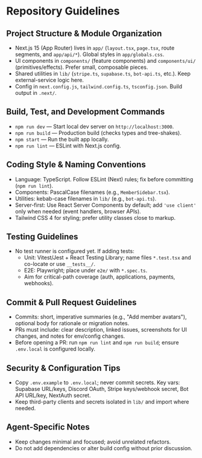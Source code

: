 # Repository Guidelines

## Project Structure & Module Organization
- Next.js 15 (App Router) lives in `app/` (`layout.tsx`, `page.tsx`, route segments, and `app/api/*`). Global styles in `app/globals.css`.
- UI components in `components/` (feature components) and `components/ui/` (primitives/effects). Prefer small, composable pieces.
- Shared utilities in `lib/` (`stripe.ts`, `supabase.ts`, `bot-api.ts`, etc.). Keep external-service logic here.
- Config in `next.config.js`, `tailwind.config.ts`, `tsconfig.json`. Build output in `.next/`.

## Build, Test, and Development Commands
- `npm run dev` — Start local dev server on `http://localhost:3000`.
- `npm run build` — Production build (checks types and tree-shakes).
- `npm start` — Run the built app locally.
- `npm run lint` — ESLint with Next.js config.

## Coding Style & Naming Conventions
- Language: TypeScript. Follow ESLint (Next) rules; fix before committing (`npm run lint`).
- Components: PascalCase filenames (e.g., `MemberSidebar.tsx`).
- Utilities: kebab-case filenames in `lib/` (e.g., `bot-api.ts`).
- Server-first: Use React Server Components by default; add `'use client'` only when needed (event handlers, browser APIs).
- Tailwind CSS 4 for styling; prefer utility classes close to markup.

## Testing Guidelines
- No test runner is configured yet. If adding tests:
  - Unit: Vitest/Jest + React Testing Library; name files `*.test.tsx` and co-locate or use `__tests__/`.
  - E2E: Playwright; place under `e2e/` with `*.spec.ts`.
  - Aim for critical-path coverage (auth, applications, payments, webhooks).

## Commit & Pull Request Guidelines
- Commits: short, imperative summaries (e.g., "Add member avatars"), optional body for rationale or migration notes.
- PRs must include: clear description, linked issues, screenshots for UI changes, and notes for env/config changes.
- Before opening a PR: run `npm run lint` and `npm run build`; ensure `.env.local` is configured locally.

## Security & Configuration Tips
- Copy `.env.example` to `.env.local`; never commit secrets. Key vars: Supabase URL/keys, Discord OAuth, Stripe keys/webhook secret, Bot API URL/key, NextAuth secret.
- Keep third-party clients and secrets isolated in `lib/` and import where needed.

## Agent-Specific Notes
- Keep changes minimal and focused; avoid unrelated refactors.
- Do not add dependencies or alter build config without prior discussion.
